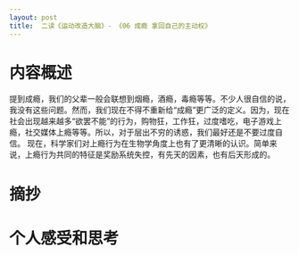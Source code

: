 ```yaml
---
layout: post
title:  二读《运动改造大脑》- 《06 成瘾 拿回自己的主动权》
---
```


# 内容概述

提到成瘾，我们的父辈一般会联想到烟瘾，酒瘾，毒瘾等等。不少人很自信的说，我没有这些问题。然而，我们现在不得不重新给“成瘾”更广泛的定义。因为，现在社会出现越来越多“欲罢不能”的行为，购物狂，工作狂，过度嗜吃，电子游戏上瘾，社交媒体上瘾等等。所以，对于层出不穷的诱惑，我们最好还是不要过度自信。
现在，科学家们对上瘾行为在生物学角度上也有了更清晰的认识。简单来说，上瘾行为共同的特征是奖励系统失控，有先天的因素，也有后天形成的。
# 摘抄


# 个人感受和思考

<!--stackedit_data:
eyJoaXN0b3J5IjpbLTcwMzg1NzQyNywxODY3ODc5NjYsLTIwNT
E5NzYxOTUsLTM0MTUwNTk3LDIwMDExMTUwMzUsNjk4OTAyNjA2
XX0=
-->